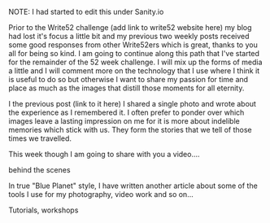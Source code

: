 NOTE: I had started to edit this under Sanity.io 

Prior to the Write52 challenge (add link to write52 website here) my blog had lost it's focus a little bit and my previous two weekly posts received some good responses from other Write52ers which is great, thanks to you all for being so kind. I am going to continue along this path that I've started for the remainder of the 52 week challenge. I will mix up the forms of media a little and I will comment more on the technology that I use where I think it is useful to do so but otherwise I want to share my passion for time and place as much as the images that distill those moments for all eternity. 

I the previous post (link to it here) I shared a single photo and wrote about the experience as I remembered it. I often prefer to ponder over which images leave a lasting impression on me for it is more about indelible memories which stick with us. They form the stories that we tell of those times we travelled.

This week though I am going to share with you a video....


behind the scenes

In true "Blue Planet" style, I have written another article about some of the tools I use for my photography, video work and so on...

Tutorials, workshops

